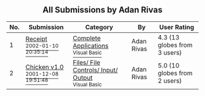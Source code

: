 ﻿<div align="center">

## All Submissions by Adan Rivas

</div>

No.  | Submission | Category | By   | User Rating
---- | ---------- | -------- | ---- | -----------
1 | [Receipt<br /><sup>2002-01-10 20:35:14</sup>](https://github.com/Planet-Source-Code/adan-rivas-receipt__1-30674) | [Complete Applications<br /><sup>Visual Basic</sup>](../ByCategory/complete-applications__1-27.md) | Adan Rivas | 4.3 (13 globes from 3 users)
2 | [Chicken v1\.0<br /><sup>2001-12-08 19:51:48</sup>](https://github.com/Planet-Source-Code/adan-rivas-chicken-v1-0__1-29599) | [Files/ File Controls/ Input/ Output<br /><sup>Visual Basic</sup>](../ByCategory/files-file-controls-input-output__1-3.md) | Adan Rivas | 5.0 (10 globes from 2 users)
